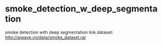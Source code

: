# smoke_detection_w_deep_segmentation
 smoke detection with deep segmentation
link dataset: http://aiwave.vn/data/smoke_dataset.rar